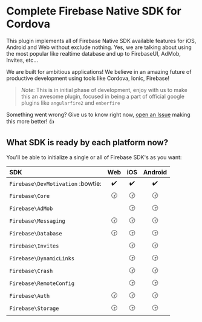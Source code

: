 # Complete Firebase Native SDK for Cordova

This plugin implements all of Firebase Native SDK available features for iOS, Android and Web without exclude nothing. Yes, we are talking about using the most popular like realtime database and up to FirebaseUI, AdMob, Invites, etc...

We are built for ambitious applications! We believe in an amazing future of productive development using tools like Cordova, Ionic, Firebase!

>*Note*: This is in initial phase of development, enjoy with us to make this an awesome plugin, focused in being a part of official google plugins like `angularfire2` and `emberfire`

Something went wrong? Give us to know right now, [open an Issue](issues/new) making this more better! :+1:

## What SDK is ready by each platform now?

You'll be able to initialize a single or all of Firebase SDK's as you want:

| SDK                                           | Web                | iOS                 | Android             |
|:----------------------------------------------|:------------------:|:-------------------:|:-------------------:|
| `Firebase\DevMotivation` :bowtie:             |:heavy_check_mark:  |:heavy_check_mark:   |:heavy_check_mark:   |
| `Firebase\Core`                               | :clock230:         |:clock230:           | :clock230:          |
| `Firebase\AdMob`                              |                    |:clock230:           | :clock230:          |
| `Firebase\Messaging`                          |:clock230:          |:clock230:           | :clock230:          |
| `Firebase\Database`                           |:clock230:          |:clock230:           | :clock230:          |
| `Firebase\Invites`                            |                    |:clock230:           | :clock230:          |
| `Firebase\DynamicLinks`                       |                    |:clock230:           | :clock230:          |
| `Firebase\Crash`                              |                    |:clock230:           | :clock230:          |
| `Firebase\RemoteConfig`                       |                    |:clock230:           | :clock230:          |
| `Firebase\Auth`                               |:clock230:          |:clock230:           | :clock230:          |
| `Firebase\Storage`                            |:clock230:          |:clock230:           | :clock230:          |

